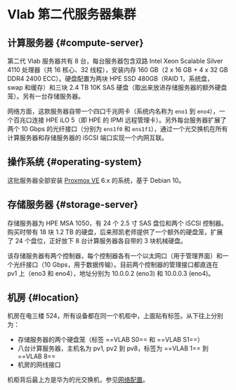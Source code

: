 # Vlab 第二代服务器集群

## 计算服务器 {#compute-server}

第二代 Vlab 服务器共有 8 台，每台服务器包含双路 Intel Xeon Scalable Silver 4110 处理器（共 16 核心、32 线程），安装内存 160 GB（2 x 16 GB + 4 x 32 GB DDR4 2400 ECC）。硬盘配置为两块 HPE SSD 480GB（RAID 1，系统盘，swap 和缓存）和三块 2.4 TB 10K SAS 硬盘（取出来放进存储服务器的额外硬盘笼）。另有一台存储服务器。

网络方面，这款服务器自带一个四口千兆网卡（系统内名称为 `eno1` 到 `eno4`），一个百兆口连接 HPE iLO 5（即 HPE 的 IPMI 远程管理卡）。另外每台服务器扩展了两个 10 Gbps 的光纤接口（分别为 `ens1f0` 和 `ens1f1`），通过一个光交换机在所有计算服务器和存储服务器的 iSCSI 端口实现一个内网互联。

## 操作系统 {#operating-system}

这批服务器全部安装 [Proxmox VE](https://pve.proxmox.com/) 6.x 的系统，基于 Debian 10。

## 存储服务器 {#storage-server}

存储服务器为 HPE MSA 1050，有 24 个 2.5 寸 SAS 盘位和两个 iSCSI 控制器。购买时带有 18 块 1.2 TB 的硬盘，后来邢凯老师提供了一个额外的硬盘笼，扩展了 24 个盘位，正好放下 8 台计算服务器各自带的 3 块机械硬盘。

该存储服务器有两个控制器，每个控制器各有一个以太网口（用于管理界面）和一个光纤接口（10 Gbps，用于数据传输）。目前两个控制器的管理接口都直连在 pv1 上（eno3 和 eno4），地址分别为 10.0.0.2 (eno3) 和 10.0.0.3 (eno4)。

## 机房 {#location}

机房在电三楼 524，所有设备都在同一个机柜中，上面贴有标签。从下往上分别为：

- 存储服务器的两个硬盘笼（标签 ==VLAB S0== 和 ==VLAB S1==）
- 八台计算服务器，主机名为 pv1, pv2 到 pv8，标签为 ==VLAB 1== 到 ==VLAB 8==
- 机房的网线接口

机柜背后最上方是华为的光交换机，参见[网络配置](../networking)。
